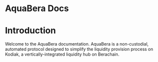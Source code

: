 # AquaBera Docs
# Introduction

Welcome to the AquaBera documentation. AquaBera is a non-custodial, automated protocol designed to simplify the liquidity provision process on Kodiak, a vertically-integrated liquidity hub on Berachain.

